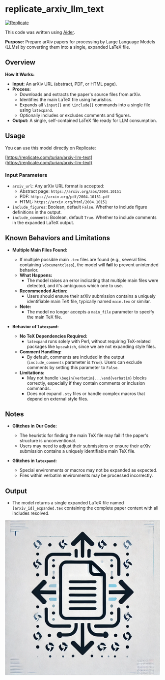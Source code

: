 # replicate_arxiv_llm_text

[![Replicate](https://img.shields.io/badge/Replicate-arXiv__LLM__Text-blue?logo=Replicate&style=flat-square)](https://replicate.com/turian/arxiv-llm-text)

This code was written using [Aider](https://aider.chat/).

**Purpose:** Prepare arXiv papers for processing by Large Language Models (LLMs) by converting them into a single, expanded LaTeX file.

## Overview

**How It Works:**
- **Input:** An arXiv URL (abstract, PDF, or HTML page).
- **Process:**
  - Downloads and extracts the paper's source files from arXiv.
  - Identifies the main LaTeX file using heuristics.
  - Expands all `\input{}` and `\include{}` commands into a single file using `latexpand`.
  - Optionally includes or excludes comments and figures.
- **Output:** A single, self-contained LaTeX file ready for LLM consumption.

## Usage

You can use this model directly on Replicate:

[https://replicate.com/turian/arxiv-llm-text](https://replicate.com/turian/arxiv-llm-text)

### Input Parameters

- `arxiv_url`: Any arXiv URL format is accepted:
  - Abstract page: `https://arxiv.org/abs/2004.10151`
  - PDF: `https://arxiv.org/pdf/2004.10151.pdf`
  - HTML: `https://arxiv.org/html/2004.10151`
- `include_figures`: Boolean, default `False`. Whether to include figure definitions in the output.
- `include_comments`: Boolean, default `True`. Whether to include comments in the expanded LaTeX output.

## Known Behaviors and Limitations

- **Multiple Main Files Found:**
  - If multiple possible main `.tex` files are found (e.g., several files containing `\documentclass`), the model will **fail** to prevent unintended behavior.
  - **What Happens:**
    - The model raises an error indicating that multiple main files were detected, and it's ambiguous which one to use.
  - **Recommended Action:**
    - Users should ensure their arXiv submission contains a uniquely identifiable main TeX file, typically named `main.tex` or similar.
  - **Note:**
    - The model no longer accepts a `main_file` parameter to specify the main TeX file.

- **Behavior of `latexpand`:**
  - **No TeX Dependencies Required:**
    - `latexpand` runs solely with Perl, without requiring TeX-related packages like `kpsewhich`, since we are not expanding style files.
  - **Comment Handling:**
    - By default, comments are included in the output (`include_comments` parameter is `True`). Users can exclude comments by setting this parameter to `False`.
  - **Limitations:**
    - May not handle `\begin{verbatim}...\end{verbatim}` blocks correctly, especially if they contain comments or inclusion commands.
    - Does not expand `.sty` files or handle complex macros that depend on external style files.

## Notes

- **Glitches in Our Code:**
  - The heuristic for finding the main TeX file may fail if the paper's structure is unconventional.
  - Users may need to adjust their submissions or ensure their arXiv submission contains a uniquely identifiable main TeX file.

- **Glitches in `latexpand`:**
  - Special environments or macros may not be expanded as expected.
  - Files within verbatim environments may be processed incorrectly.

## Output

- The model returns a single expanded LaTeX file named `[arxiv_id]_expanded.tex` containing the complete paper content with all includes resolved.

![arXiv LLM Text Logo](./arxiv_llm_text.webp)
